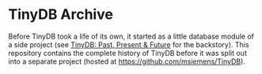 # TinyDB Archive

Before TinyDB took a life of its own, it started as a little database module
of a side project (see [TinyDB: Past, Present & Future](https://m-siemens.de/blog/2016/01/tinydb-past-present-and-future)
for the backstory). This repository contains the complete history of TinyDB
before it was split out into a separate project (hosted at https://github.com/msiemens/TinyDB).
